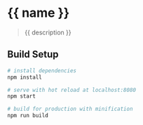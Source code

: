 # {{ name }}

> {{ description }}

## Build Setup

``` bash
# install dependencies
npm install

# serve with hot reload at localhost:8080
npm start

# build for production with minification
npm run build
```

